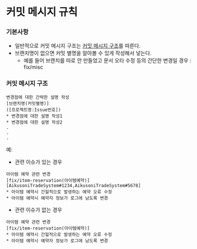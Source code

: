 # 커밋 메시지 규칙

### 기본사항
- 일반적으로 커밋 메시지 구조는 [커밋 메시지 구조](#커밋-메시지-구조)를 따른다.
- 브랜치명이 없으면 커밋 별명을 알아볼 수 있게 작성해서 넣는다.
  - 예를 들어 브랜치를 따로 안 만들었고 문서 오타 수정 등의 간단한 변경일 경우 : fix/misc

### 커밋 메시지 구조
```
변경점에 대한 간략한 설명 작성
[브랜치명(커밋별명)]
([프로젝트명:Issue번호])
* 변경점에 대한 설명 작성1
* 변경점에 대한 설명 작성2
.
.
.
```

예:
- 관련 이슈가 있는 경우
```
아이템 예약 관련 변경
[fix/item-reservation(아이템예약)]
[AikusoniTradeSystem#1234,AikusoniTradeSystem#5678]
* 아이템 예약시 간헐적으로 발생하는 예약 오류 수정
* 아이템 예약시 예약자 정보가 로그에 남도록 변경
```

- 관련 이슈가 없는 경우
```
아이템 예약 관련 변경
[fix/item-reservation(아이템예약)]
* 아이템 예약시 간헐적으로 발생하는 예약 오류 수정
* 아이템 예약시 예약자 정보가 로그에 남도록 변경
```